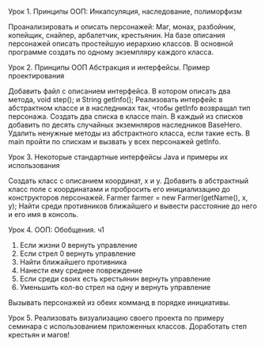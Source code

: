 Урок 1. Принципы ООП: Инкапсуляция, наследование, полиморфизм

Проанализировать и описать персонажей: Маг, монах, разбойник, копейщик, снайпер, арбалетчик, крестьянин. На базе описания персонажей описать простейшую иерархию классов. В основной программе создать по одному экземпляру каждого класса.

Урок 2. Принципы ООП Абстракция и интерфейсы. Пример проектирования

Добавить файл с описанием интерфейса. В котором описать два метода, void step(); и String getInfo(); Реализовать интерфейс в абстрактном классе и в наследниках так, чтобы getInfo возвращал тип персонажа. Создать два списка в классе main. В каждый из списков добавить по десять случайных экземнляров наследников BaseHero. Удалить ненужные методы из абстрактного класса, если такие есть. В main пройти по спискам и вызвать у всех персонажей getInfo.

Урок 3. Некоторые стандартные интерфейсы Java и примеры их использования

Создать класс с описанием координат, x и y.
Добавить в абстрактный класс поле с координатами и пробросить его инициализацию до конструкторов персонажей. Farmer farmer = new Farmer(getName(), x, y);
Найти среди противников ближайшего и вывести расстояние до него и его имя в консоль.

Урок 4. ООП: Обобщения. ч1
1. Если жизни 0 вернуть управление
2. Если стрел 0 вернуть управление
3. Найти ближайшего противника
4. Нанести ему среднее повреждение
5. Если среди своих есть крестьянин вернуть управление
6. Уменьшить кол-во стрел на одну и вернуть управление

Вызывать персонажей из обеих комманд в порядке инициативы.

Урок 5.
Реализовать визуализацию своего проекта по примеру семинара с использованием приложенных классов. Доработать степ крестьян и магов!